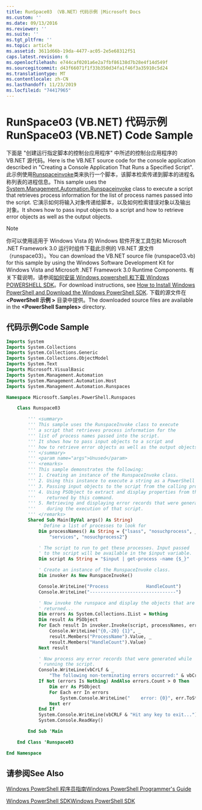 ```yaml
---
title: RunSpace03 （VB.NET）代码示例 |Microsoft Docs
ms.custom: ''
ms.date: 09/13/2016
ms.reviewer: ''
ms.suite: ''
ms.tgt_pltfrm: ''
ms.topic: article
ms.assetid: 3611d66b-19da-4477-ac05-2e5e68312f51
caps.latest.revision: 6
ms.openlocfilehash: e744caf0201a6e2a7fbf86138d7b28e4f14d549f
ms.sourcegitcommit: d43f66071f1f33b350d34fa1f46f3a35910c5d24
ms.translationtype: MT
ms.contentlocale: zh-CN
ms.lasthandoff: 11/23/2019
ms.locfileid: "74417965"
---
```

# <a name="runspace03-vbnet-code-sample"></a><span data-ttu-id="45cbe-102">RunSpace03 (VB.NET) 代码示例</span><span class="sxs-lookup"><span data-stu-id="45cbe-102">RunSpace03 (VB.NET) Code Sample</span></span>

<span data-ttu-id="45cbe-103">下面是 "创建运行指定脚本的控制台应用程序" 中所述的控制台应用程序的 VB.NET 源代码。</span><span class="sxs-lookup"><span data-stu-id="45cbe-103">Here is the VB.NET source code for the console application described in "Creating a Console Application That Runs a Specified Script".</span></span> <span data-ttu-id="45cbe-104">此示例使用[Runspaceinvoke](/dotnet/api/System.Management.Automation.RunspaceInvoke)类来执行一个脚本，该脚本检索传递到脚本的进程名称列表的进程信息。</span><span class="sxs-lookup"><span data-stu-id="45cbe-104">This sample uses the [System.Management.Automation.Runspaceinvoke](/dotnet/api/System.Management.Automation.RunspaceInvoke) class to execute a script that retrieves process information for the list of process names passed into the script.</span></span> <span data-ttu-id="45cbe-105">它演示如何将输入对象传递给脚本，以及如何检索错误对象以及输出对象。</span><span class="sxs-lookup"><span data-stu-id="45cbe-105">It shows how to pass input objects to a script and how to retrieve error objects as well as the output objects.</span></span>

> [!NOTE]
> <span data-ttu-id="45cbe-106">你可以使用适用于 Windows Vista 的 Windows 软件开发工具包和 Microsoft .NET Framework 3.0 运行时组件下载此示例的 VB.NET 源文件（runspace03）。</span><span class="sxs-lookup"><span data-stu-id="45cbe-106">You can download the VB.NET source file (runspace03.vb) for this sample by using the Windows Software Development Kit for Windows Vista and Microsoft .NET Framework 3.0 Runtime Components.</span></span> <span data-ttu-id="45cbe-107">有关下载说明，请参阅[如何安装 Windows powershell 和下载 Windows POWERSHELL SDK](/powershell/scripting/developer/installing-the-windows-powershell-sdk)。</span><span class="sxs-lookup"><span data-stu-id="45cbe-107">For download instructions, see [How to Install Windows PowerShell and Download the Windows PowerShell SDK](/powershell/scripting/developer/installing-the-windows-powershell-sdk).</span></span>
> <span data-ttu-id="45cbe-108">下载的源文件在 **\<PowerShell 示例 >** 目录中提供。</span><span class="sxs-lookup"><span data-stu-id="45cbe-108">The downloaded source files are available in the **\<PowerShell Samples>** directory.</span></span>

## <a name="code-sample"></a><span data-ttu-id="45cbe-109">代码示例</span><span class="sxs-lookup"><span data-stu-id="45cbe-109">Code Sample</span></span>

```vb
Imports System
Imports System.Collections
Imports System.Collections.Generic
Imports System.Collections.ObjectModel
Imports System.Text
Imports Microsoft.VisualBasic
Imports System.Management.Automation
Imports System.Management.Automation.Host
Imports System.Management.Automation.Runspaces

Namespace Microsoft.Samples.PowerShell.Runspaces

    Class Runspace03

        ''' <summary>
        ''' This sample uses the RunspaceInvoke class to execute
        ''' a script that retrieves process information for the
        ''' list of process names passed into the script.
        ''' It shows how to pass input objects to a script and
        ''' how to retrieve error objects as well as the output objects.
        ''' </summary>
        ''' <param name="args">Unused</param>
        ''' <remarks>
        ''' This sample demonstrates the following:
        ''' 1. Creating an instance of the RunspaceInvoke class.
        ''' 2. Using this instance to execute a string as a PowerShell script.
        ''' 3. Passing input objects to the script from the calling program.
        ''' 4. Using PSObject to extract and display properties from the objects
        '''    returned by this command.
        ''' 5. Retrieving and displaying error records that were generated
        '''    during the execution of that script.
        ''' </remarks>
        Shared Sub Main(ByVal args() As String)
            ' Define a list of processes to look for
            Dim processNames() As String = {"lsass", "nosuchprocess", _
                "services", "nosuchprocess2"}

            ' The script to run to get these processes. Input passed
            ' to the script will be available in the $input variable.
            Dim script As String = "$input | get-process -name {$_}"

            ' Create an instance of the RunspaceInvoke class.
            Dim invoker As New RunspaceInvoke()

            Console.WriteLine("Process              HandleCount")
            Console.WriteLine("--------------------------------")

            ' Now invoke the runspace and display the objects that are
            ' returned...
            Dim errors As System.Collections.IList = Nothing
            Dim result As PSObject
            For Each result In invoker.Invoke(script, processNames, errors)
                Console.WriteLine("{0,-20} {1}", _
                result.Members("ProcessName").Value, _
                result.Members("HandleCount").Value)
            Next result

            ' Now process any error records that were generated while
            ' running the script.
            Console.WriteLine(vbCrLf & _
                "The following non-terminating errors occurred:" & vbCrLf)
            If Not (errors Is Nothing) AndAlso errors.Count > 0 Then
                Dim err As PSObject
                For Each err In errors
                    System.Console.WriteLine("    error: {0}", err.ToString())
                Next err
            End If
            System.Console.WriteLine(vbCRLF & "Hit any key to exit...")
            System.Console.ReadKey()

        End Sub 'Main

    End Class 'Runspace03

End Namespace
```

<!-- TODO!!!: [!code-csharp[Runspace03.vb](../../powershell-sdk-samples/SDK-2.0/vb/Runspace01/Runspace03.vb#L09-L83 "Runspace03.vb")] -->

## <a name="see-also"></a><span data-ttu-id="45cbe-110">请参阅</span><span class="sxs-lookup"><span data-stu-id="45cbe-110">See Also</span></span>

[<span data-ttu-id="45cbe-111">Windows PowerShell 程序员指南</span><span class="sxs-lookup"><span data-stu-id="45cbe-111">Windows PowerShell Programmer's Guide</span></span>](./windows-powershell-programmer-s-guide.md)

[<span data-ttu-id="45cbe-112">Windows PowerShell SDK</span><span class="sxs-lookup"><span data-stu-id="45cbe-112">Windows PowerShell SDK</span></span>](../windows-powershell-reference.md)
